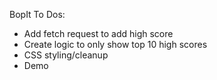 BopIt To Dos:

- Add fetch request to add high score
- Create logic to only show top 10 high scores
- CSS styling/cleanup
- Demo
